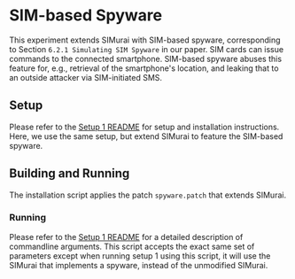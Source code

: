 # SIM-based Spyware

This experiment extends SIMurai with SIM-based spyware, corresponding to Section `6.2.1 Simulating SIM Spyware` in our paper. SIM cards can issue commands to the connected smartphone. SIM-based spyware abuses this feature for, e.g., retrieval of the smartphone's location, and leaking that to an outside attacker via SIM-initiated SMS.

## Setup

Please refer to the [Setup 1 README](../../1__setup/1__physical_ue/README.md) for setup and installation instructions. Here, we use the same setup, but extend SIMurai to feature the SIM-based spyware.

## Building and Running

The installation script applies the patch `spyware.patch` that extends SIMurai.

### Running

Please refer to the [Setup 1 README](../../1__setup/1__physical_ue/README.md) for a detailed description of commandline arguments. This script accepts the exact same set of parameters except when running setup 1 using this script, it will use the SIMurai that implements a spyware, instead of the unmodified SIMurai.
